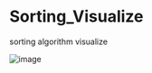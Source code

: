 # Sorting_Visualize
sorting algorithm visualize

![image]([https://github.com/77ogc/Sorting_Visualize/blob/master/screenshot.png](https://github.com/77ogc/Sorting_Visualize/blob/master/sort.gif))
